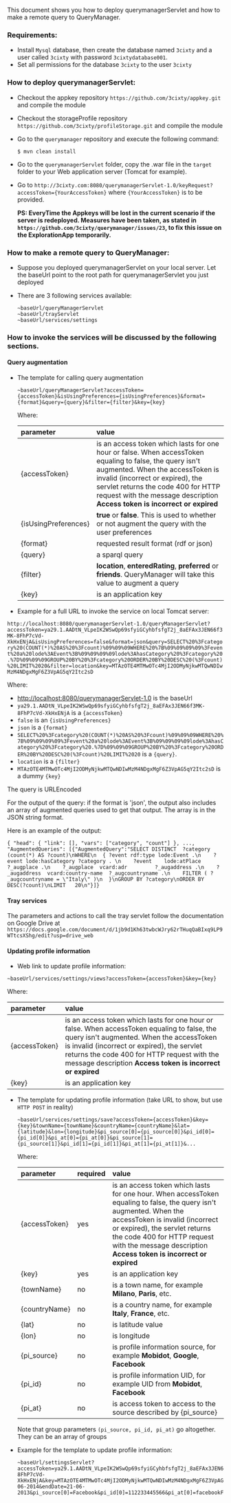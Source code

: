 This document shows you how to deploy querymanagerServlet and how to make a remote query to QueryManager.

### Requirements:
- Install ```Mysql``` database, then create the database named `3cixty` and a user called `3cixty` with password `3cixtydatabase001`.
- Set all permissions for the database `3cixty` to the user `3cixty`


### How to deploy querymanagerServlet:

- Checkout the appkey repository ```https://github.com/3cixty/appkey.git``` and compile the module

- Checkout the storageProfile repository ```https://github.com/3cixty/profileStorage.git``` and compile the module

- Go to the ```querymanager``` repository and execute the following command:
  ```
  $ mvn clean install
  ```

- Go to the ```querymanagerServlet``` folder, copy the .war file in the ```target``` folder to your Web application server (Tomcat for example).
  
- Go to ```http://3cixty.com:8080/querymanagerServlet-1.0/keyRequest?accessToken={YourAccessToken}``` where `{YourAccessToken}` is to be provided.
 

  **PS: EveryTime the Appkeys will be lost in the current scenario if the server is redeployed. Measures have been taken, as stated in `https://github.com/3cixty/querymanager/issues/23`, to fix this issue on the ExplorationApp temporarily.**

### How to make a remote query to QueryManager:

- Suppose you deployed querymanagerServlet on your local server. Let the baseUrl point to the root path for querymanagerServlet you just deployed

- There are 3 following services available:

  ```
  ~baseUrl/queryManagerServlet
  ~baseUrl/trayServlet
  ~baseUrl/services/settings
  ```

###  How to invoke the services will be discussed by the following sections.
  
####  Query augmentation

- The template for calling query augmentation
  ```
  ~baseUrl/queryManagerServlet?accessToken={accessToken}&isUsingPreferences={isUsingPreferences}&format={format}&query={query}&filter={filter}&key={key}
  ```

  Where:
  
  |parameter|value|
  |:---------|:-----|
  |{accessToken}|is an access token which lasts for one hour or false. When accessToken equaling to false, the query isn't augmented. When the accessToken is invalid (incorrect or expired), the servlet returns the code 400 for HTTP request with the message description **Access token is incorrect or expired** |
  |{isUsingPreferences}|**true** or **false**. This is used to whether or not augment the query with the user preferences|
  |{format}|requested result format (rdf or json)|
  |{query}|a sparql query|
  |{filter}|**location**, **enteredRating**, **preferred** or **friends**. QueryManager will take this value to augment a query|
  |{key}|is an application key|
  
- Example for a full URL to invoke the service on local Tomcat server:

`http://localhost:8080/querymanagerServlet-1.0/queryManagerServlet?accessToken=ya29.1.AADtN_VLpeIK2WSwQp69sfyiGCyhbfsfgT2j_8aEFAx3JEN66f3MK-8FhP7cVd-XkHxENjA&isUsingPreferences=false&format=json&query=SELECT%20%3Fcategory%20(COUNT(*)%20AS%20%3Fcount)%09%09%09WHERE%20%7B%09%09%09%09%3Fevent%20a%20lode%3AEvent%3B%09%09%09%09lode%3AhasCategory%20%3Fcategory%20.%7D%09%09%09GROUP%20BY%20%3Fcategory%20ORDER%20BY%20DESC%20(%3Fcount)%20LIMIT%2020&filter=location&key=MTAzOTE4MTMwOTc4MjI2ODMyNjkwMTQwNDIwMzM4NDgxMgF6Z3VpAG5qY2Itc2sD
`
 
  Where:
  - [http://localhost:8080/querymanagerServlet-1.0](http://localhost:8080/querymanagerServlet-1.0) is the baseUrl
  - `ya29.1.AADtN_VLpeIK2WSwQp69sfyiGCyhbfsfgT2j_8aEFAx3JEN66f3MK-8FhP7cVd-XkHxENjA` is a `{accessToken}`
  - `false` is an `{isUsingPreferences}`
  - `json` is a `{format}`
  - `SELECT%20%3Fcategory%20(COUNT(*)%20AS%20%3Fcount)%09%09%09WHERE%20%7B%09%09%09%09%3Fevent%20a%20lode%3AEvent%3B%09%09%09%09lode%3AhasCategory%20%3Fcategory%20.%7D%09%09%09GROUP%20BY%20%3Fcategory%20ORDER%20BY%20DESC%20(%3Fcount)%20LIMIT%2020` is a `{query}`.
  - `location` is a `{filter}`
  - `MTAzOTE4MTMwOTc4MjI2ODMyNjkwMTQwNDIwMzM4NDgxMgF6Z3VpAG5qY2Itc2sD` is a dummy `{key}`
  
  The query is URLEncoded
 
  For the output of the query: if the format is 'json', the output also includes an array of augmented queries used to get that output. The array is in the JSON string format.

  Here is an example of the output:
  
  ```
  { "head": { "link": [], "vars": ["category", "count"] }, ..., "AugmentedQueries": [{"AugmentedQuery":"SELECT DISTINCT  ?category (count(*) AS ?count)\nWHERE\n  { ?event rdf:type lode:Event .\n    ?event lode:hasCategory ?category . \n    ?event    lode:atPlace        ?_augplace .\n    ?_augplace  vcard:adr         ?_augaddress .\n    ?_augaddress  vcard:country-name  ?_augcountryname .\n    FILTER ( ?_augcountryname = \"Italy\" )\n  }\nGROUP BY ?category\nORDER BY DESC(?count)\nLIMIT   20\n"}]}
  ```
 
#### Tray services


  
  The parameters and actions to call the tray servlet follow the documentation on Google Drive at ```https://docs.google.com/document/d/1jb9d1Kh63twbcWJry62rTHuqQaBIxq9LP9WTtcsXShg/edit?usp=drive_web```

  
####  Updating profile information

-  Web link to update profile information:
  ```
  ~baseUrl/services/settings/views?accessToken={accessToken}&key={key}
  ```
  Where:
  
  |parameter|value|
  |:---------|:-----|
  |{accessToken}|is an access token which lasts for one hour or false. When accessToken equaling to false, the query isn't augmented. When the accessToken is invalid (incorrect or expired), the servlet returns the code 400 for HTTP request with the message description **Access token is incorrect or expired** |
  |{key}|is an application key|

- The template for updating profile information (take URL to show, but use `HTTP POST` in reality)
  ```
  ~baseUrl/services/settings/save?accessToken={accessToken}&key={key}&townName={townName}&countryName={countryName}&lat={latitude}&lon={longitude}&pi_source[0]={pi_source[0]}&pi_id[0]={pi_id[0]}&pi_at[0]={pi_at[0]}&pi_source[1]={pi_source[1]}&pi_id[1]={pi_id[1]}&pi_at[1]={pi_at[1]}&...
  ```

  Where:
  
  |parameter|required|value|
  |:---------|:-----|:-----|
  |{accessToken}| yes| is an access token which lasts for one hour. When accessToken equaling to false, the query isn't augmented. When the accessToken is invalid (incorrect or expired), the servlet returns the code 400 for HTTP request with the message description **Access token is incorrect or expired** |
  |{key}| yes|is an application key|
  |{townName}| no| is a town name, for example **Milano**, **Paris**, etc.|
  |{countryName}| no| is a country name, for example **Italy**, **France**, etc.|
  |{lat}| no| is latitude value|
  |{lon}| no|is longitude|
  |{pi_source}| no| is profile information source, for example **Mobidot**, **Google**, **Facebook**|
  |{pi_id}| no| is profile information UID, for example UID from **Mobidot**, **Facebook**|
  |{pi_at}| no| is access token to access to the source described by {pi_source}|
  
  Note that group parameters `(pi_source, pi_id, pi_at)` go altogether. They can be an array of groups 

- Example for the template to update profile information:
  ```
  ~baseUrl/settingsServlet?accessToken=ya29.1.AADtN_VLpeIK2WSwQp69sfyiGCyhbfsfgT2j_8aEFAx3JEN66f3MK-8FhP7cVd-XkHxENjA&key=MTAzOTE4MTMwOTc4MjI2ODMyNjkwMTQwNDIwMzM4NDgxMgF6Z3VpAG5qY2Itc2sD&townName=Milano&countryName=Italy&lat=2.12345&lon=46.1234&startDate=18-06-2014&endDate=21-06-2013&pi_source[0]=Facebook&pi_id[0]=112233445566&pi_at[0]=facebookFakeAccessToken&pi_source[1]=Mobidot&pi_id[1]=nguyen&pi_at[1]=fakeMobidotAccessToken
  ```

